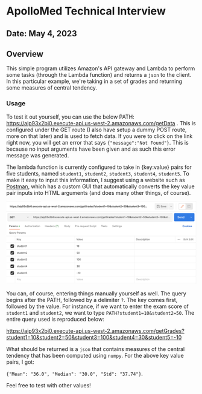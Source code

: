 # ApolloMed Technical Interview
## Date: May 4, 2023

## Overview
This simple program utilizes Amazon's API gateway and Lambda to perform some tasks (through the Lambda function) and returns a `json` to the client. In this particular example, we're taking in a set of grades and returning some measures of central tendency.

### Usage
To test it out yourself, you can use the below PATH:
<a>https://aip93x2bi0.execute-api.us-west-2.amazonaws.com/getData</a> . This is configured under the GET route (I also have setup a dummy POST route, more on that later) and is used to fetch data. If you were to click on the link right now, you will get an error that says `{"message":"Not Found"}`. This is because no input arguments have been given and as such this error message was generated. 

The lambda function is currently configured to take in {key:value} pairs for five students, named `student1`, `student2`, `student3`, `student4`, `student5`. To make it easy to input this information, I suggest using a website such as [Postman](https://www.postman.com), which has a custom GUI that automatically converts the key value pair inputs into HTML arguments (and does many other things, of course). 

![postman-figure](https://github.com/williampangbest1/williampangbest1.github.io/blob/main/projects/simpleGradesapi/img/postman_demo.png)

You can, of course, entering things manually yourself as well. The query begins after the PATH, followed by a delimiter `?`. The key comes first, followed by the value. For instance, if we want to enter the exam score of `student1` and `student2`, we want to type `PATH?student1=10&student2=50`. The entire query used is reproduced below:

<a>https://aip93x2bi0.execute-api.us-west-2.amazonaws.com/getGrades?student1=10&student2=50&student3=100&student4=30&student5=-10</a>

What should be returned is a `json` that contains measures of the central tendency that has been computed using `numpy`. For the above key value pairs, I got:

`{"Mean": "36.0", "Median": "30.0", "Std": "37.74"}`.

Feel free to test with other values!

